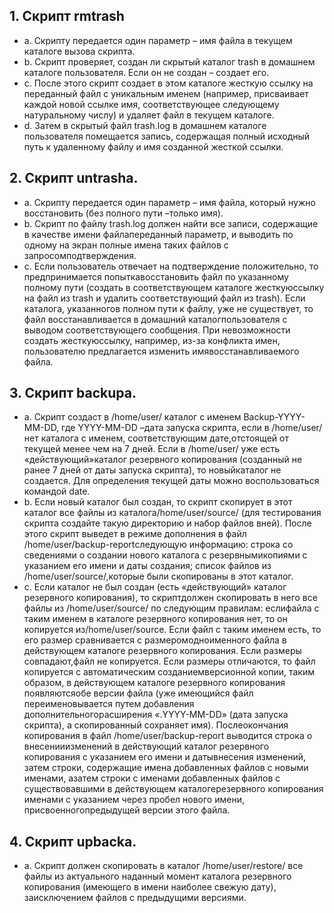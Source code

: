 ## 1. Скрипт rmtrash
- a. Скрипту передается один параметр – имя файла в текущем каталоге вызова скрипта.
- b. Скрипт проверяет, создан ли скрытый каталог trash в домашнем каталоге пользователя. Если он не создан – создает его.
- c. После этого скрипт создает в этом каталоге жесткую ссылку на переданный файл с уникальным именем (например, присваивает каждой новой ссылке имя, соответствующее следующему натуральному числу) и удаляет файл в текущем каталоге.
- d. Затем в скрытый файл trash.log в домашнем каталоге пользователя помещается запись, содержащая полный исходный путь к удаленному файлу и имя созданной жесткой ссылки.
## 2. Скрипт untrasha.
- a. Скрипту передается один параметр – имя файла, который нужно восстановить (без полного пути –только имя).
- b. Скрипт по файлу trash.log должен найти все записи, содержащие в качестве имени файлапереданный параметр, и выводить по одному на экран полные имена таких файлов с запросомподтверждения.
- c. Если пользователь отвечает на подтверждение положительно, то предпринимается попыткавосстановить файл по указанному полному пути (создать в соответствующем каталоге жесткуюссылку на файл из trash и удалить соответствующий файл из trash). Если каталога, указанногов полном пути к файлу, уже не существует, то файл восстанавливается в домашний каталогпользователя с выводом соответствующего сообщения. При невозможности создать жесткуюссылку, например, из-за конфликта имен, пользователю предлагается изменить имявосстанавливаемого файла.
## 3. Скрипт backupa. 
- a. Скрипт создаст в /home/user/ каталог с именем Backup-YYYY-MM-DD, где YYYY-MM-DD –дата запуска скрипта, если в /home/user/ нет каталога с именем, соответствующим дате,отстоящей от текущей менее чем на 7 дней. Если в /home/user/ уже есть «действующий»каталог резервного копирования (созданный не ранее 7 дней от даты запуска скрипта), то новыйкаталог не создается. Для определения текущей даты можно воспользоваться командой date.
- b. Если новый каталог был создан, то скрипт скопирует в этот каталог все файлы из каталога/home/user/source/ (для тестирования скрипта создайте такую директорию и набор файлов вней). После этого скрипт выведет в режиме дополнения в файл /home/user/backup-reportследующую информацию: строка со сведениями о создании нового каталога с резервнымикопиями с указанием его имени и даты создания; список файлов из /home/user/source/,которые были скопированы в этот каталог.
- c. Если каталог не был создан (есть «действующий» каталог резервного копирования), то скриптдолжен скопировать в него все файлы из /home/user/source/ по следующим правилам: еслифайла с таким именем в каталоге резервного копирования нет, то он копируется из/home/user/source. Если файл с таким именем есть, то его размер сравнивается с размеромодноименного файла в действующем каталоге резервного копирования. Если размеры совпадают,файл не копируется. Если размеры отличаются, то файл копируется c автоматическим созданиемверсионной копии, таким образом, в действующем каталоге резервного копирования появляютсяобе версии файла (уже имеющийся файл переименовывается путем добавления дополнительногорасширения «.YYYY-MM-DD» (дата запуска скрипта), а скопированный сохраняет имя). Послеокончания копирования в файл /home/user/backup-report выводится строка о внесенииизменений в действующий каталог резервного копирования с указанием его имени и датывнесения изменений, затем строки, содержащие имена добавленных файлов с новыми именами, азатем строки с именами добавленных файлов с существовавшими в действующем каталогерезервного копирования именами с указанием через пробел нового имени, присвоенногопредыдущей версии этого файла.
## 4. Скрипт upbacka. 
- a. Скрипт должен скопировать в каталог /home/user/restore/ все файлы из актуального наданный момент каталога резервного копирования (имеющего в имени наиболее свежую дату), заисключением файлов с предыдущими версиями.

